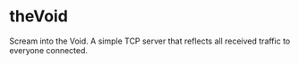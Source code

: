 # theVoid
 Scream into the Void. A simple TCP server that reflects all received traffic to everyone connected.
